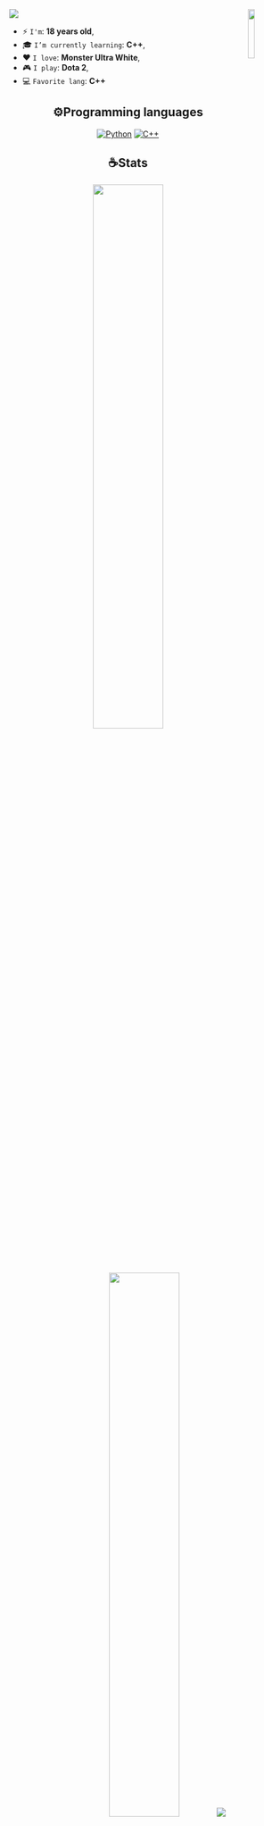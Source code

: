 <img src="https://capsule-render.vercel.app/api?type=waving&height=300&color=gradient&text=Hi,%20i'm%20Mark.&section=header&reversal=true&textBg=false&animation=twinkling&fontAlign=50&fontAlignY=45">

<img align='right' src='https://media.tenor.com/InvGTXnS4PwAAAAi/gengar-gen-2.gif' width='15%'>  

* ⚡ `I'm`: **18 years old**,
* 🎓 `I’m currently learning`: **C++**,
* ❤️ `I love`: **Monster Ultra White**,
* 🎮 `I play`: **Dota 2**,
* 💻 `Favorite lang`: **C++** 

<h2 align="center">⚙Programming languages</h2>
<p align="center">
<a href="#"><img alt="Python" src="https://img.shields.io/badge/Python-3670A0?logo=python&logoColor=white"></a>
<a href="#"><img alt="C++" src="https://img.shields.io/badge/C++-%2300599C.svg?logo=c%2B%2B&logoColor=white"></a>
</p>

<h2 align="center">☕Stats</h2>
<p align="center">
  <img height="50%" width="auto" src ="https://github-readme-stats.vercel.app/api?username=VNTIH3RO&show_icons=true&count_private=true&theme=material-palenight&hide_border=true&hide=issues,contribs&bg_color=00000000">
  <img height="50%" width="auto" src ="https://github-readme-stats.vercel.app/api/top-langs/?username=VNTIH3RO&layout=compact&hide_border=true&theme=material-palenight&bg_color=00000000&langs_count=6&hide=jupyter%20notebook,tex,css,php&exclude_repo=Pacman-AI">
  <img src ="https://github-readme-streak-stats.herokuapp.com?user=VNTIH3RO&theme=material-palenight&hide_border=true&background=FFFFFF00">
</p>

<p align='center'>
<img src="https://komarev.com/ghpvc/?username=VNTIH3RO&color=blueviolet&abbreviated=true">
</p>

<h2 align="center"></h2>
<h4 align="center">💬Social Media</h4>
<p align="center">
<a href="https://t.me/qmaJk" target="_blank"><img alt="Telegram" src="https://img.shields.io/badge/Telegram-2CA5E0?style=plastic&logo=telegram&logoColor=white"/></a>
<a href="https://www.instagram.com/mark.nosurname" target="_blank"><img alt="Instagram" src="https://img.shields.io/badge/Instagram-%23E4405F.svg?style=plastic&logo=Instagram&logoColor=white"/></a>
<a href="https://discord.gg/CctpBbKH" target="_blank"><img alt="Instagram" src="https://img.shields.io/badge/Discord-%235865F2.svg?style=plastic&logo=discord&logoColor=white"/></a>
</p>
